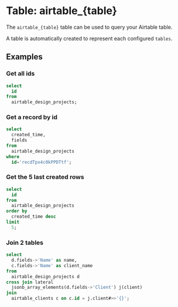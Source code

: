 # Table: airtable_{table}

The `airtable_{table}` table can be used to query your Airtable table.

A table is automatically created to represent each configured `tables`.

## Examples

### Get all ids

```sql
select
  id
from
  airtable_design_projects;
```

### Get a record by id

```sql
select
  created_time,
  fields
from
  airtable_design_projects
where
  id='recdTpx4c0kPPDTtf';
```

### Get the 5 last created rows

```sql
select
  id
from
  airtable_design_projects
order by
  created_time desc
limit
  5;
```

### Join 2 tables

```sql
select
  d.fields->'Name' as name,
  c.fields->'Name' as client_name
from
  airtable_design_projects d
cross join lateral
  jsonb_array_elements(d.fields->'Client') j(client)
join
  airtable_clients c on c.id = j.client#>>'{}';
```
